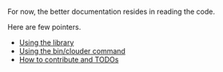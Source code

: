 For now, the better documentation resides in reading the code.

Here are few pointers.

 * [Using the library](code.md)
 * [Using the bin/clouder command](command.md)
 * [How to contribute and TODOs](todo.md)
